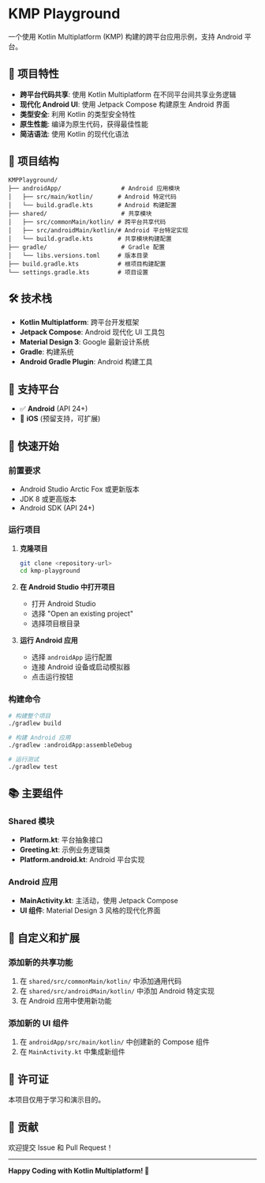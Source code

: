 # KMP Playground

一个使用 Kotlin Multiplatform (KMP) 构建的跨平台应用示例，支持 Android 平台。

## 🚀 项目特性

- **跨平台代码共享**: 使用 Kotlin Multiplatform 在不同平台间共享业务逻辑
- **现代化 Android UI**: 使用 Jetpack Compose 构建原生 Android 界面
- **类型安全**: 利用 Kotlin 的类型安全特性
- **原生性能**: 编译为原生代码，获得最佳性能
- **简洁语法**: 使用 Kotlin 的现代化语法

## 📁 项目结构

```
KMPPlayground/
├── androidApp/                 # Android 应用模块
│   ├── src/main/kotlin/       # Android 特定代码
│   └── build.gradle.kts       # Android 构建配置
├── shared/                     # 共享模块
│   ├── src/commonMain/kotlin/ # 跨平台共享代码
│   ├── src/androidMain/kotlin/# Android 平台特定实现
│   └── build.gradle.kts       # 共享模块构建配置
├── gradle/                     # Gradle 配置
│   └── libs.versions.toml     # 版本目录
├── build.gradle.kts           # 根项目构建配置
└── settings.gradle.kts        # 项目设置
```

## 🛠️ 技术栈

- **Kotlin Multiplatform**: 跨平台开发框架
- **Jetpack Compose**: Android 现代化 UI 工具包
- **Material Design 3**: Google 最新设计系统
- **Gradle**: 构建系统
- **Android Gradle Plugin**: Android 构建工具

## 📱 支持平台

- ✅ **Android** (API 24+)
- 🚧 **iOS** (预留支持，可扩展)

## 🚀 快速开始

### 前置要求

- Android Studio Arctic Fox 或更新版本
- JDK 8 或更高版本
- Android SDK (API 24+)

### 运行项目

1. **克隆项目**
   ```bash
   git clone <repository-url>
   cd kmp-playground
   ```

2. **在 Android Studio 中打开项目**
   - 打开 Android Studio
   - 选择 "Open an existing project"
   - 选择项目根目录

3. **运行 Android 应用**
   - 选择 `androidApp` 运行配置
   - 连接 Android 设备或启动模拟器
   - 点击运行按钮

### 构建命令

```bash
# 构建整个项目
./gradlew build

# 构建 Android 应用
./gradlew :androidApp:assembleDebug

# 运行测试
./gradlew test
```

## 📚 主要组件

### Shared 模块

- **Platform.kt**: 平台抽象接口
- **Greeting.kt**: 示例业务逻辑类
- **Platform.android.kt**: Android 平台实现

### Android 应用

- **MainActivity.kt**: 主活动，使用 Jetpack Compose
- **UI 组件**: Material Design 3 风格的现代化界面

## 🔧 自定义和扩展

### 添加新的共享功能

1. 在 `shared/src/commonMain/kotlin/` 中添加通用代码
2. 在 `shared/src/androidMain/kotlin/` 中添加 Android 特定实现
3. 在 Android 应用中使用新功能

### 添加新的 UI 组件

1. 在 `androidApp/src/main/kotlin/` 中创建新的 Compose 组件
2. 在 `MainActivity.kt` 中集成新组件

## 📄 许可证

本项目仅用于学习和演示目的。

## 🤝 贡献

欢迎提交 Issue 和 Pull Request！

---

**Happy Coding with Kotlin Multiplatform! 🎉**

